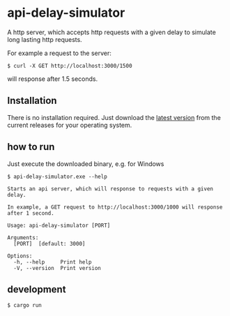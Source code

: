 # api-delay-simulator

A http server, which accepts http requests with a given delay to simulate long lasting http requests.

For example a request to the server:
```shell
$ curl -X GET http://localhost:3000/1500
```
will response after 1.5 seconds.

## Installation

There is no installation required. Just download the [latest version](https://github.com/don41382/api-delay-simulator/releases) from the current releases for your operating system.

## how to run

Just execute the downloaded binary, e.g. for Windows

```shell
$ api-delay-simulator.exe --help
```

```shell
Starts an api server, which will response to requests with a given delay.

In example, a GET request to http://localhost:3000/1000 will response after 1 second.

Usage: api-delay-simulator [PORT]

Arguments:
  [PORT]  [default: 3000]

Options:
  -h, --help     Print help
  -V, --version  Print version
```

## development
```shell
$ cargo run
```
